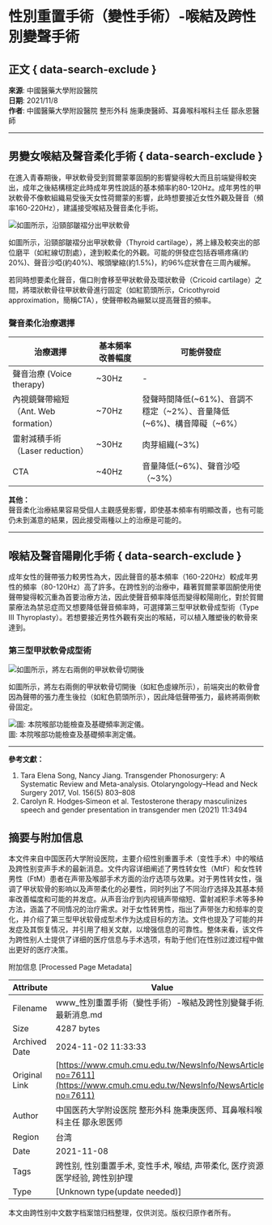 # 性別重置手術（變性手術）-喉結及跨性別變聲手術

## 正文 { data-search-exclude }


**來源**: 中國醫藥大學附設醫院  
**日期**: 2021/11/8  
**作者**: 中國醫藥大學附設醫院 整形外科 施秉庚醫師、耳鼻喉科喉科主任 鄒永恩醫師  

---

## 男變女喉結及聲音柔化手術 { data-search-exclude }

在進入青春期後，甲狀軟骨受到賀爾蒙睪固酮的影響變得較大而且前端變得較突出，成年之後結構穩定此時成年男性說話的基本頻率約80-120Hz。成年男性的甲狀軟骨不像軟組織易受後天女性荷爾蒙的影響，此時想要接近女性外觀及聲音（頻率160-220Hz），建議接受喉結及聲音柔化手術。

![如圖所示，沿頸部皺褶分出甲狀軟骨](https://www.cmuh.cmu.edu.tw//FileUploads/images/%e5%a6%82%e5%9c%96%e6%89%80%e7%a4%ba%ef%bc%8c%e6%b2%BF%e9%a0%b8%e9%83%a8%e7%9a%84%e8%a4%b6%e5%88%86%e5%87%ba%e7%94%b2%e7%8b%80%e8%bb%9f%e9%aa%a8.png)

如圖所示，沿頸部皺褶分出甲狀軟骨（Thyroid cartilage），將上緣及較突出的部位磨平（如紅線切割處），達到較柔化的外觀。可能的併發症包括吞嚥疼痛(約20%)、聲音沙啞(約40%)、喉頭攣縮(約1.5%)，約96%症狀會在三周內緩解。

若同時想要柔化聲音，傷口則會移至甲狀軟骨及環狀軟骨（Cricoid cartilage）之間，將環狀軟骨往甲狀軟骨進行固定（如紅箭頭所示，Cricothyroid approximation，簡稱CTA），使聲帶較為繃緊以提高聲音的頻率。

### 聲音柔化治療選擇

| **治療選擇**           | **基本頻率改善幅度** | **可能併發症**                                                      |
|------------------------|----------------------|---------------------------------------------------------------------|
| 聲音治療 (Voice therapy) | ~30Hz               | -                                                                   |
| 內視鏡聲帶縮短（Ant. Web formation） | ~70Hz               | 發聲時間降低(~61%)、音調不穩定（~2%）、音量降低(~6%)、構音障礙（~6%） |
| 雷射減積手術 （Laser reduction） | ~30Hz               | 肉芽組織(~3%)                                                       |
| CTA                    | ~40Hz               | 音量降低(~6%)、聲音沙啞（~3%）                                   |

**其他：**  
聲音柔化治療結果容易受個人主觀感覺影響，即使基本頻率有明顯改善，也有可能仍未到滿意的結果，因此接受兩種以上的治療是可能的。

---

## 喉結及聲音陽剛化手術 { data-search-exclude }

成年女性的聲帶張力較男性為大，因此聲音的基本頻率（160-220Hz）較成年男性的頻率（80-120Hz）高了許多。在跨性別的治療中，藉著賀爾蒙睪固酮使用使聲帶變得較沉重為首要治療方法，因此使聲音頻率降低而變得較陽剛化，對於賀爾蒙療法為禁忌症而又想要降低聲音頻率時，可選擇第三型甲狀軟骨成型術（Type III Thyroplasty）。若想要接近男性外觀有突出的喉結，可以植入雕塑後的軟骨來達到。

### 第三型甲狀軟骨成型術

![如圖所示，將左右兩側的甲狀軟骨切開後](https://www.cmuh.cmu.edu.tw//FileUploads/images/%e5%a6%82%e5%9c%96%e6%89%80%e7%a4%ba%ef%bc%8c%e5%b0%87%e5%b7%a6%e5%8f%b3%e5%85%a9%e5%81%b4%e7%9a%84%e7%94%b2%e7%8b%80%e8%bb%9f%e9%aa%a8%e5%88%86%e6%95%98.jpg)

如圖所示，將左右兩側的甲狀軟骨切開後（如紅色虛線所示），前端突出的軟骨會因為聲帶的張力產生後拉（如紅色箭頭所示），因此降低聲帶張力，最終將兩側軟骨固定。

![圖: 本院喉部功能檢查及基礎頻率測定儀。](https://www.cmuh.cmu.edu.tw//FileUploads/images/%e6%9c%ac%e9%99%a2%e5%96%89%e9%83%a8%e5%8a%9f%e8%83%bd%e6%aa%a2%e6%9f%a5%e5%8f%8a%e5%9f%ba%e7%a4%8e%e9%a0%bb%e7%8e%87%e6%b8%ac%e5%ae%9a%e5%84%80.jpg)  
圖: 本院喉部功能檢查及基礎頻率測定儀。

---

**參考文獻：**

1. Tara Elena Song, Nancy Jiang. Transgender Phonosurgery: A Systematic Review and Meta-analysis. Otolaryngology–Head and Neck Surgery 2017, Vol. 156(5) 803–808
2. Carolyn R. Hodges‑Simeon et al. Testosterone therapy masculinizes speech and gender presentation in transgender men (2021) 11:3494

## 摘要与附加信息

<!-- tcd_abstract -->
本文件来自中国医药大学附设医院，主要介绍性别重置手术（变性手术）中的喉结及跨性别变声手术的最新消息。文件内容详细阐述了男性转女性（MtF）和女性转男性（FtM）患者在声带及喉部手术方面的治疗选项与效果。对于男性转女性，强调了甲状软骨的影响以及声带柔化的必要性，同时列出了不同治疗选择及其基本频率改善幅度和可能的并发症。从声音治疗到内视镜声带缩短、雷射减积手术等多种方法，涵盖了不同情况的治疗需求。对于女性转男性，指出了声带张力和频率的变化，并介绍了第三型甲状软骨成型术作为达成目标的方法。文件也提及了可能的并发症及其恢复情况，并引用了相关文献，以增强信息的可靠性。整体来看，该文件为跨性别人士提供了详细的医疗信息与手术选项，有助于他们在性别过渡过程中做出更好的医疗决策。
<!-- tcd_abstract_end -->

附加信息 [Processed Page Metadata]

| Attribute       | Value                                  |
|-----------------|----------------------------------------|
| Filename        | www_性別重置手術（變性手術）-喉結及跨性別變聲手術_最新消息.md                             |
| Size            | 4287 bytes                           |
| Archived Date   | 2024-11-02 11:33:33                             |
| Original Link   | [https://www.cmuh.cmu.edu.tw/NewsInfo/NewsArticle?no=7611](https://www.cmuh.cmu.edu.tw/NewsInfo/NewsArticle?no=7611)                       |
| Author          | 中国医药大学附设医院 整形外科 施秉庚医师、耳鼻喉科喉科主任 鄒永恩医师                               |
| Region          | 台湾                               |
| Date            | 2021-11-08                                 |
| Tags            | 跨性别, 性别重置手术, 变性手术, 喉结, 声带柔化, 医疗资源, 医学经验, 跨性别护理                                 |
| Type            | [Unknown type(update needed)]                                 |
<!-- tcd_table_end -->

本文由跨性别中文数字档案馆归档整理，仅供浏览。版权归原作者所有。
